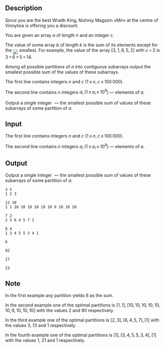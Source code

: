 ## Description

<div><p><span class="tex-font-style-it">Since you are the best Wraith King, Nizhniy Magazin «Mir» at the centre of Vinnytsia is offering you a discount.</span></p><p>You are given an array <span class="tex-span"><i>a</i></span> of length <span class="tex-span"><i>n</i></span> and an integer <span class="tex-span"><i>c</i></span>. </p><p>The value of some array <span class="tex-span"><i>b</i></span> of length <span class="tex-span"><i>k</i></span> is the sum of its elements except for the <img align="middle" class="tex-formula" src="file://G58hKbVx.png" style="max-width: 100.0%;max-height: 100.0%;"> smallest. For example, the value of the array <span class="tex-span">[3, 1, 6, 5, 2]</span> with <span class="tex-span"><i>c</i> = 2</span> is <span class="tex-span">3 + 6 + 5 = 14</span>.</p><p>Among all possible partitions of <span class="tex-span"><i>a</i></span> into contiguous subarrays output the smallest possible sum of the values of these subarrays.</p></div><div class="input-specification"><p>The first line contains integers <span class="tex-span"><i>n</i></span> and <span class="tex-span"><i>c</i></span> (<span class="tex-span">1 ≤ <i>n</i>, <i>c</i> ≤ 100 000</span>).</p><p>The second line contains <span class="tex-span"><i>n</i></span> integers <span class="tex-span"><i>a</i><sub class="lower-index"><i>i</i></sub></span> (<span class="tex-span">1 ≤ <i>a</i><sub class="lower-index"><i>i</i></sub> ≤ 10<sup class="upper-index">9</sup></span>)&nbsp;— elements of <span class="tex-span"><i>a</i></span>.</p></div><div class="output-specification"><p>Output a single integer &nbsp;— the smallest possible sum of values of these subarrays of some partition of <span class="tex-span"><i>a</i></span>.</p></div>

## Input

<p>The first line contains integers <span class="tex-span"><i>n</i></span> and <span class="tex-span"><i>c</i></span> (<span class="tex-span">1 ≤ <i>n</i>, <i>c</i> ≤ 100 000</span>).</p><p>The second line contains <span class="tex-span"><i>n</i></span> integers <span class="tex-span"><i>a</i><sub class="lower-index"><i>i</i></sub></span> (<span class="tex-span">1 ≤ <i>a</i><sub class="lower-index"><i>i</i></sub> ≤ 10<sup class="upper-index">9</sup></span>)&nbsp;— elements of <span class="tex-span"><i>a</i></span>.</p>

## Output

<p>Output a single integer &nbsp;— the smallest possible sum of values of these subarrays of some partition of <span class="tex-span"><i>a</i></span>.</p>





```input1
3 5
1 2 3

```




```input2
12 10
1 1 10 10 10 10 10 10 9 10 10 10

```




```input3
7 2
2 3 6 4 5 7 1

```




```input4
8 4
1 3 4 5 5 3 4 1

```




```output1
6

```




```output2
92

```




```output3
17

```




```output4
23

```



## Note

<p>In the first example any partition yields 6 as the sum.</p><p>In the second example one of the optimal partitions is <span class="tex-span">[1, 1], [10, 10, 10, 10, 10, 10, 9, 10, 10, 10]</span> with the values 2 and 90 respectively.</p><p>In the third example one of the optimal partitions is <span class="tex-span">[2, 3], [6, 4, 5, 7], [1]</span> with the values 3, 13 and 1 respectively.</p><p>In the fourth example one of the optimal partitions is <span class="tex-span">[1], [3, 4, 5, 5, 3, 4], [1]</span> with the values 1, 21 and 1 respectively.</p>
